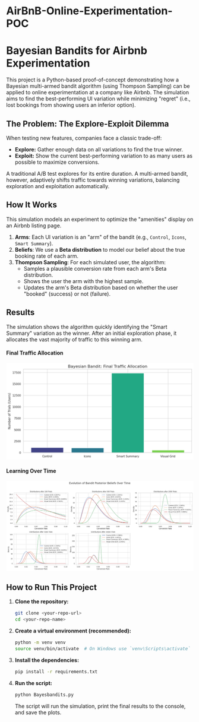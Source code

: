 # AirBnB-Online-Experimentation-POC

# Bayesian Bandits for Airbnb Experimentation

This project is a Python-based proof-of-concept demonstrating how a Bayesian multi-armed bandit algorithm (using Thompson Sampling) can be applied to online experimentation at a company like Airbnb. The simulation aims to find the best-performing UI variation while minimizing "regret" (i.e., lost bookings from showing users an inferior option).

## The Problem: The Explore-Exploit Dilemma

When testing new features, companies face a classic trade-off:
* **Explore:** Gather enough data on all variations to find the true winner.
* **Exploit:** Show the current best-performing variation to as many users as possible to maximize conversions.

A traditional A/B test explores for its entire duration. A multi-armed bandit, however, adaptively shifts traffic towards winning variations, balancing exploration and exploitation automatically.

## How It Works

This simulation models an experiment to optimize the "amenities" display on an Airbnb listing page.

1.  **Arms**: Each UI variation is an "arm" of the bandit (e.g., `Control`, `Icons`, `Smart Summary`).
2.  **Beliefs**: We use a **Beta distribution** to model our belief about the true booking rate of each arm.
3.  **Thompson Sampling**: For each simulated user, the algorithm:
    * Samples a plausible conversion rate from each arm's Beta distribution.
    * Shows the user the arm with the highest sample.
    * Updates the arm's Beta distribution based on whether the user "booked" (success) or not (failure).

## Results
The simulation shows the algorithm quickly identifying the "Smart Summary" variation as the winner. After an initial exploration phase, it allocates the vast majority of traffic to this winning arm.

#### Final Traffic Allocation
![Final Traffic Allocation](final_allocation_bandit.png)

#### Learning Over Time
![Posterior Distributions](distribution_panel.png)

## How to Run This Project

1.  **Clone the repository:**
    ```bash
    git clone <your-repo-url>
    cd <your-repo-name>
    ```

2.  **Create a virtual environment (recommended):**
    ```bash
    python -m venv venv
    source venv/bin/activate  # On Windows use `venv\Scripts\activate`
    ```

3.  **Install the dependencies:**
    ```bash
    pip install -r requirements.txt
    ```

4.  **Run the script:**
    ```bash
    python Bayesbandits.py
    ```
    The script will run the simulation, print the final results to the console, and save the plots.

